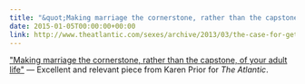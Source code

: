 ```yaml
---
title: "&quot;Making marriage the cornerstone, rather than the capstone, of your adult life&quot;"
date: 2015-01-05T00:00:00+00:00
link: http://www.theatlantic.com/sexes/archive/2013/03/the-case-for-getting-married-young/274293/
---
```

[&quot;Making marriage the cornerstone, rather than the capstone, of your adult life&quot;](http://www.theatlantic.com/sexes/archive/2013/03/the-case-for-getting-married-young/274293/) &mdash; 
 Excellent and relevant piece from Karen Prior for _The Atlantic_. 
